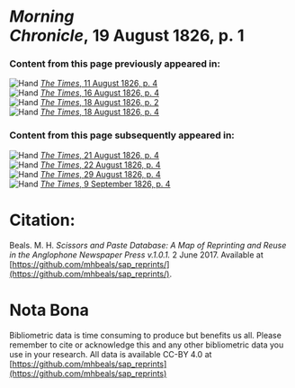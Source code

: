 # *Morning Chronicle*, 19 August 1826, p. 1  
  
### Content from this page previously appeared in:  
![Hand](http://scissorsandpaste.net/wp-content/uploads/2017/06/smallhandpointer.png) [*The Times*, 11 August 1826, p. 4](https://mhbeals.github.io/sap_html/The-Times/The-Times-11-August-1826-p-4)  
![Hand](http://scissorsandpaste.net/wp-content/uploads/2017/06/smallhandpointer.png) [*The Times*, 16 August 1826, p. 4](https://mhbeals.github.io/sap_html/The-Times/The-Times-16-August-1826-p-4)  
![Hand](http://scissorsandpaste.net/wp-content/uploads/2017/06/smallhandpointer.png) [*The Times*, 18 August 1826, p. 2](https://mhbeals.github.io/sap_html/The-Times/The-Times-18-August-1826-p-2)  
![Hand](http://scissorsandpaste.net/wp-content/uploads/2017/06/smallhandpointer.png) [*The Times*, 18 August 1826, p. 4](https://mhbeals.github.io/sap_html/The-Times/The-Times-18-August-1826-p-4)  
  
### Content from this page subsequently appeared in:  
![Hand](http://scissorsandpaste.net/wp-content/uploads/2017/06/smallhandpointer.png) [*The Times*, 21 August 1826, p. 4](https://mhbeals.github.io/sap_html/The-Times/The-Times-21-August-1826-p-4)  
![Hand](http://scissorsandpaste.net/wp-content/uploads/2017/06/smallhandpointer.png) [*The Times*, 22 August 1826, p. 4](https://mhbeals.github.io/sap_html/The-Times/The-Times-22-August-1826-p-4)  
![Hand](http://scissorsandpaste.net/wp-content/uploads/2017/06/smallhandpointer.png) [*The Times*, 29 August 1826, p. 4](https://mhbeals.github.io/sap_html/The-Times/The-Times-29-August-1826-p-4)  
![Hand](http://scissorsandpaste.net/wp-content/uploads/2017/06/smallhandpointer.png) [*The Times*, 9 September 1826, p. 4](https://mhbeals.github.io/sap_html/The-Times/The-Times-9-September-1826-p-4)  


# Citation: 

Beals. M. H. *Scissors and Paste Database: A Map of Reprinting and Reuse in the Anglophone Newspaper Press v.1.0.1.* 2 June 2017. Available at [https://github.com/mhbeals/sap_reprints/](https://github.com/mhbeals/sap_reprints/). 

# Nota Bona

Bibliometric data is time consuming to produce but benefits us all. Please remember to cite or acknowledge this and any other bibliometric data you use in your research. All data is available CC-BY 4.0 at [https://github.com/mhbeals/sap_reprints](https://github.com/mhbeals/sap_reprints)